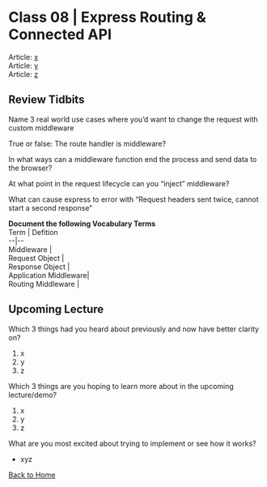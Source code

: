 # Class 08 \| Express Routing & Connected API
Article: [x](xxx)     
Article: [y](xxx)  
Article: [z](xxx)   


## Review Tidbits

Name 3 real world use cases where you’d want to change the request with custom middleware

True or false: The route handler is middleware?

In what ways can a middleware function end the process and send data to the browser?

At what point in the request lifecycle can you “inject” middleware?

What can cause express to error with “Request headers sent twice, cannot start a second response”


**Document the following Vocabulary Terms**  
Term | Defition  
--|--  
Middleware |   
Request Object |  
Response Object |  
Application Middleware|  
Routing Middleware |  



## Upcoming Lecture

Which 3 things had you heard about previously and now have better clarity on?
  1) x
  2) y
  3) z

Which 3 things are you hoping to learn more about in the upcoming lecture/demo?
  1) x
  2) y
  3) z

What are you most excited about trying to implement or see how it works?
   - xyz


[Back to Home](README.md)